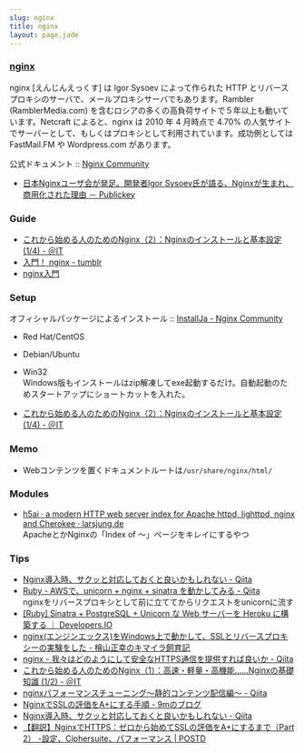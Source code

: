 ```yaml
---
slug: nginx
title: nginx
layout: page.jade
---
```


### [nginx](http://nginx.org/ja/)

nginx [えんじんえっくす] は Igor Sysoev によって作られた HTTP とリバースプロキシのサーバで、メールプロキシサーバでもあります。Rambler (RamblerMedia.com) を含むロシアの多くの高負荷サイトで５年以上も動いています。Netcraft によると、nginx は 2010 年 4 月時点で 4.70% の人気サイトでサーバーとして、もしくはプロキシとして利用されています。成功例としては FastMail.FM や Wordpress.com があります。

公式ドキュメント :: [Nginx Community](http://wiki.nginx.org/Main)
- [日本Nginxユーザ会が発足。開発者Igor Sysoev氏が語る、Nginxが生まれ、商用化された理由 － Publickey](http://www.publickey1.jp/blog/14/nginxigor_sysoevnginx.html)

### Guide

- [これから始める人のためのNginx（2）：Nginxのインストールと基本設定 (1/4) - ＠IT](http://www.atmarkit.co.jp/ait/articles/1407/24/news003.html)
- [入門！ nginx - tumblr](http://shim0mura.hatenadiary.jp/entry/20120110/1326198429)
- [nginx入門](http://www.slideshare.net/ttkzw/nginx-primer)

### Setup

オフィシャルパッケージによるインストール :: [InstallJa - Nginx Community](http://wiki.nginx.org/InstallJa)

- Red Hat/CentOS
- Debian/Ubuntu
- Win32  
  Windows版もインストールはzip解凍してexe起動するだけ。自動起動のためスタートアップにショートカットを入れた。

- [これから始める人のためのNginx（2）：Nginxのインストールと基本設定 (1/4) - ＠IT](http://www.atmarkit.co.jp/ait/articles/1407/24/news003.html)

### Memo

- Webコンテンツを置くドキュメントルートは`/usr/share/nginx/html/`

### Modules

- [h5ai · a modern HTTP web server index for Apache httpd, lighttpd, nginx and Cherokee · larsjung.de](http://larsjung.de/h5ai/)  
  ApacheとかNginxの「Index of 〜」ページをキレイにするやつ

### Tips

- [Nginx導入時、サクッと対応しておくと良いかもしれない - Qiita](http://qiita.com/kidachi_/items/985efebba639713c562e)
- [Ruby - AWSで、unicorn + nginx + sinatra を動かしてみる - Qiita](http://qiita.com/konpyu/items/3ba3774bcde226d7d07d)  
  nginxをリバースプロキシとして前に立ててからリクエストをunicornに流す
- [\[Ruby\] Sinatra + PostgreSQL + Unicorn な Web サーバーを Heroku に構築する ｜ Developers.IO](http://dev.classmethod.jp/server-side/ruby-on-rails/sinatra-postgresql-unicorn-on-heroku/)
- [nginx(エンジンエックス)をWindows上で動かして、SSLとリバースプロキシーの実験をした - 檜山正幸のキマイラ飼育記](http://d.hatena.ne.jp/m-hiyama/20100126/1264472381)
- [nginx - 我々はどのようにして安全なHTTPS通信を提供すれば良いか - Qiita](http://qiita.com/harukasan/items/fe37f3bab8a5ca3f4f92)
- [これから始める人のためのNginx（1）：高速・軽量・高機能……Nginxの基礎知識 (1/2) - ＠IT](http://www.atmarkit.co.jp/ait/articles/1406/17/news013.html)
- [nginxパフォーマンスチューニング〜静的コンテンツ配信編〜 - Qiita](http://qiita.com/cubicdaiya/items/2763ba2240476ab1d9dd)
- [NginxでSSLの評価をA+にする手順 - 9mのブログ](http://blog.kksg.net/posts/nginx-secure-ssl)
- [Nginx導入時、サクッと対応しておくと良いかもしれない - Qiita](http://qiita.com/kidach1/items/985efebba639713c562e)
- [【翻訳】NginxでHTTPS：ゼロから始めてSSLの評価をA+にするまで（Part 2） -設定、Ciphersuite、パフォーマンス | POSTD](http://postd.cc/https-on-nginx-from-zero-to-a-plus-part-2-configuration-ciphersuites-and-performance/)
